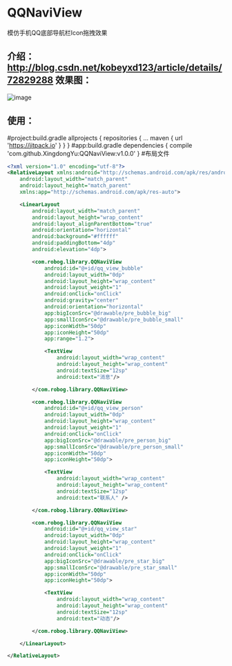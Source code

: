 # QQNaviView
模仿手机QQ底部导航栏Icon拖拽效果

介绍：http://blog.csdn.net/kobeyxd123/article/details/72829288
	效果图：
---
![image](http://img.blog.csdn.net/20170601105942711?watermark/2/text/aHR0cDovL2Jsb2cuY3Nkbi5uZXQva29iZXl4ZDEyMw==/font/5a6L5L2T/fontsize/400/fill/I0JBQkFCMA==/dissolve/70/gravity/Center)

使用：
---
#project:build.gradle
    allprojects {
	    repositories {
		    ...
		    maven { url 'https://jitpack.io' }
	    }
	}
	#app:build.gradle
    dependencies {
       compile 'com.github.XingdongYu:QQNaviView:v1.0.0'
	}
#布局文件
```xml
<?xml version="1.0" encoding="utf-8"?>
<RelativeLayout xmlns:android="http://schemas.android.com/apk/res/android"
    android:layout_width="match_parent"
    android:layout_height="match_parent"
    xmlns:app="http://schemas.android.com/apk/res-auto">

    <LinearLayout
        android:layout_width="match_parent"
        android:layout_height="wrap_content"
        android:layout_alignParentBottom="true"
        android:orientation="horizontal"
        android:background="#ffffff"
        android:paddingBottom="4dp"
        android:elevation="4dp">

        <com.robog.library.QQNaviView
            android:id="@+id/qq_view_bubble"
            android:layout_width="0dp"
            android:layout_height="wrap_content"
            android:layout_weight="1"
            android:onClick="onClick"
            android:gravity="center"
            android:orientation="horizontal"
            app:bigIconSrc="@drawable/pre_bubble_big"
            app:smallIconSrc="@drawable/pre_bubble_small"
            app:iconWidth="50dp"
            app:iconHeight="50dp"
            app:range="1.2">

            <TextView
                android:layout_width="wrap_content"
                android:layout_height="wrap_content"
                android:textSize="12sp"
                android:text="消息"/>

        </com.robog.library.QQNaviView>

        <com.robog.library.QQNaviView
            android:id="@+id/qq_view_person"
            android:layout_width="0dp"
            android:layout_height="wrap_content"
            android:layout_weight="1"
            android:onClick="onClick"
            app:bigIconSrc="@drawable/pre_person_big"
            app:smallIconSrc="@drawable/pre_person_small"
            app:iconWidth="50dp"
            app:iconHeight="50dp">

            <TextView
                android:layout_width="wrap_content"
                android:layout_height="wrap_content"
                android:textSize="12sp"
                android:text="联系人" />

        </com.robog.library.QQNaviView>

        <com.robog.library.QQNaviView
            android:id="@+id/qq_view_star"
            android:layout_width="0dp"
            android:layout_height="wrap_content"
            android:layout_weight="1"
            android:onClick="onClick"
            app:bigIconSrc="@drawable/pre_star_big"
            app:smallIconSrc="@drawable/pre_star_small"
            app:iconWidth="50dp"
            app:iconHeight="50dp">

            <TextView
                android:layout_width="wrap_content"
                android:layout_height="wrap_content"
                android:textSize="12sp"
                android:text="动态"/>

        </com.robog.library.QQNaviView>

    </LinearLayout>

</RelativeLayout>
```
  

